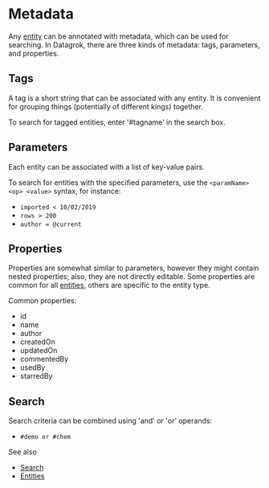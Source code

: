 <!-- TITLE: Metadata -->
<!-- SUBTITLE: -->

# Metadata

Any [entity](../entities/entities.md) can be annotated with metadata, which can be used for searching. 
In Datagrok, there are three kinds of metadata: tags, parameters, and properties.

## Tags

A tag is a short string that can be associated with any entity. It is convenient for grouping things 
(potentially of different kings) together.

To search for tagged entities, enter '#tagname' in the search box.

## Parameters

Each entity can be associated with a list of key-value pairs.

To search for entities with the specified parameters, use the `<paramName> <op> <value>` syntax, for instance:
* `imported < 10/02/2019`
* `rows > 200`
* `author = @current`

## Properties

Properties are somewhat similar to parameters, however they might contain nested properties; also, they 
are not directly editable. Some properties are common for all [entities](../entities/entities.md), others
are specific to the entity type.

Common properties:
* id
* name
* author
* createdOn
* updatedOn
* commentedBy
* usedBy
* starredBy

## Search
Search criteria can be combined using 'and' or 'or' operands:
* `#demo or #chem`

See also
* [Search](../features/smart-search.md)
* [Entities](../entities/entities.md)